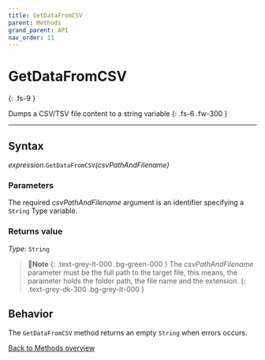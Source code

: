 ```yaml
---
title: GetDataFromCSV
parent: Methods
grand_parent: API
nav_order: 11
---
```


# GetDataFromCSV
{: .fs-9 }

Dumps a CSV/TSV file content to a string variable
{: .fs-6 .fw-300 }

---

## Syntax

*expression*.`GetDataFromCSV`*(csvPathAndFilename)*

### Parameters

The required *csvPathAndFilename* argument is an identifier specifying a `String` Type variable.

### Returns value

*Type*: `String`

>📝**Note**
>{: .text-grey-lt-000 .bg-green-000 }
>The *csvPathAndFilename* parameter must be the full path to the target file, this means, the parameter holds the folder path, the file name and the extension.
{: .text-grey-dk-300 .bg-grey-lt-000 }

## Behavior

The `GetDataFromCSV` method returns an empty `String` when errors occurs.

[Back to Methods overview](https://ws-garcia.github.io/VBA-CSV-interface/api/methods/)